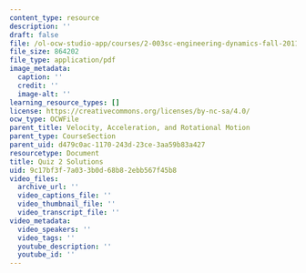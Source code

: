 ```yaml
---
content_type: resource
description: ''
draft: false
file: /ol-ocw-studio-app/courses/2-003sc-engineering-dynamics-fall-2011/9c17bf3f7a033b0d68b82ebb567f45b8_MIT2_003SCF11_quiz2_sol.pdf
file_size: 864202
file_type: application/pdf
image_metadata:
  caption: ''
  credit: ''
  image-alt: ''
learning_resource_types: []
license: https://creativecommons.org/licenses/by-nc-sa/4.0/
ocw_type: OCWFile
parent_title: Velocity, Acceleration, and Rotational Motion
parent_type: CourseSection
parent_uid: d479c0ac-1170-243d-23ce-3aa59b83a427
resourcetype: Document
title: Quiz 2 Solutions
uid: 9c17bf3f-7a03-3b0d-68b8-2ebb567f45b8
video_files:
  archive_url: ''
  video_captions_file: ''
  video_thumbnail_file: ''
  video_transcript_file: ''
video_metadata:
  video_speakers: ''
  video_tags: ''
  youtube_description: ''
  youtube_id: ''
---
```

